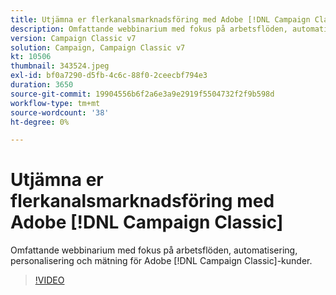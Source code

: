 ```yaml
---
title: Utjämna er flerkanalsmarknadsföring med Adobe [!DNL Campaign Classic]
description: Omfattande webbinarium med fokus på arbetsflöden, automatisering, personalisering och mätning för Adobe [!DNL Campaign Classic] kunder.
version: Campaign Classic v7
solution: Campaign, Campaign Classic v7
kt: 10506
thumbnail: 343524.jpeg
exl-id: bf0a7290-d5fb-4c6c-88f0-2ceecbf794e3
duration: 3650
source-git-commit: 19904556b6f2a6e3a9e2919f5504732f2f9b598d
workflow-type: tm+mt
source-wordcount: '38'
ht-degree: 0%

---
```


# Utjämna er flerkanalsmarknadsföring med Adobe [!DNL Campaign Classic]

Omfattande webbinarium med fokus på arbetsflöden, automatisering, personalisering och mätning för Adobe [!DNL Campaign Classic]-kunder.

>[!VIDEO](https://video.tv.adobe.com/v/343524/?quality=12&learn=on)
